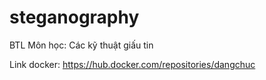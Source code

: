 # steganography

BTL Môn học: Các kỹ thuật giấu tin

Link docker: https://hub.docker.com/repositories/dangchuc
